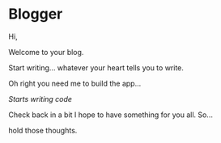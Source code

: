 # Blogger

Hi,

Welcome to your blog.

Start writing... 
whatever your heart tells you to write. 

Oh right you need me to build the app...

*Starts writing code* 

Check back in a bit I hope to have something for you all. So...

hold those thoughts. 
